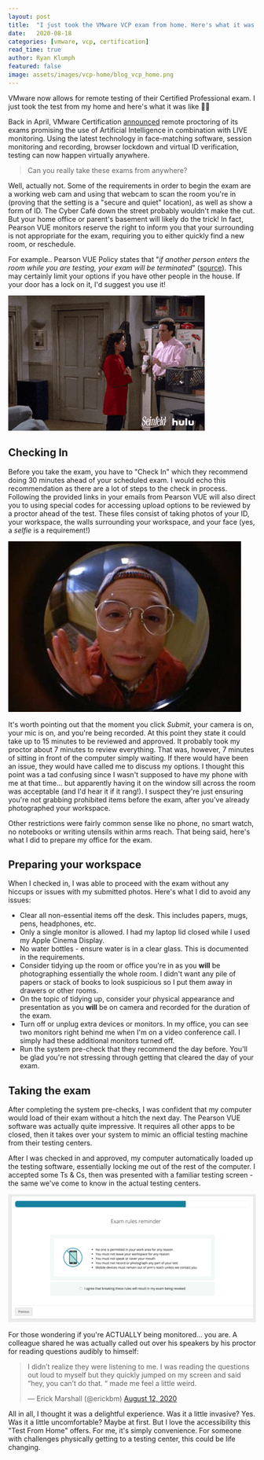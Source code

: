 ```yaml
---
layout: post
title:  "I just took the VMware VCP exam from home. Here's what it was like."
date:   2020-08-18
categories: [vmware, vcp, certification]
read_time: true
author: Ryan Klumph
featured: false
image: assets/images/vcp-home/blog_vcp_home.png
---
```

VMware now allows for remote testing of their Certified Professional exam. I just took the test from my home and here's what it was like 👨‍💻

Back in April, VMware Certification [announced](https://blogs.vmware.com/education/2020/04/16/remote-exam-testing-is-here/) remote proctoring of its exams promising the use of Artificial Intelligence in combination with LIVE monitoring. Using the latest technology in face-matching software, session monitoring and recording, browser lockdown and virtual ID verification, testing can now happen virtually anywhere.

> Can you really take these exams from anywhere?

Well, actually not. Some of the requirements in order to begin the exam are a working web cam and using that webcam to scan the room you're in (proving that the setting is a "secure and quiet" location), as well as show a form of ID. The Cyber Café down the street probably wouldn't make the cut. But your home office or parent's basement will likely do the trick! In fact, Pearson VUE monitors reserve the right to inform you that your surrounding is not appropriate for the exam, requiring you to either quickly find a new room, or reschedule.

For example.. Pearson VUE Policy states that "*if another person enters the room while you are testing, your exam will be terminated*" ([source](https://home.pearsonvue.com/vmware/onvue#additional-information)). This may certainly limit your options if you have other people in the house. If your door has a lock on it, I'd suggest you use it!

![](/assets/images/vcp-home/kramer.gif)

## Checking In

Before you take the exam, you have to "Check In" which they recommend doing 30 minutes ahead of your scheduled exam. I would echo this recommendation as there are a lot of steps to the check in process. Following the provided links in your emails from Pearson VUE will also direct you to using special codes for accessing upload options to be reviewed by a proctor ahead of the test. These files consist of taking photos of your ID, your workspace, the walls surrounding your workspace, and your face (yes, a *selfie* is a requirement!)

![](/assets/images/vcp-home/gc_avatar.jpeg)

It's worth pointing out that the moment you click *Submit*, your camera is on, your mic is on, and you're being recorded. At this point they state it could take up to 15 minutes to be reviewed and approved. It probably took my proctor about 7 minutes to review everything. That was, however, 7 minutes of sitting in front of the computer simply waiting. If there would have been an issue, they would have called me to discuss my options. I thought this point was a tad confusing since I wasn't supposed to have my phone with me at that time... but apparently having it on the window sill across the room was acceptable (and I'd hear it if it rang!). I suspect they're just ensuring you're not grabbing prohibited items before the exam, after you've already photographed your workspace.

Other restrictions were fairly common sense like no phone, no smart watch, no notebooks or writing utensils within arms reach. That being said, here's what I did to prepare my office for the exam.

## Preparing your workspace
When I checked in, I was able to proceed with the exam without any hiccups or issues with my submitted photos. Here's what I did to avoid any issues:
- Clear all non-essential items off the desk. This includes papers, mugs, pens, headphones, etc.
- Only a single monitor is allowed. I had my laptop lid closed while I used my Apple Cinema Display.
- No water bottles - ensure water is in a clear glass. This is documented in the requirements.
- Consider tidying up the room or office you're in as you **will** be photographing essentially the whole room. I didn't want any pile of papers or stack of books to look suspicious so I put them away in drawers or other rooms.
- On the topic of tidying up, consider your physical appearance and presentation as you **will** be on camera and recorded for the duration of the exam.
- Turn off or unplug extra devices or monitors. In my office, you can see two monitors right behind me when I'm on a video conference call. I simply had these additional monitors turned off.
- Run the system pre-check that they recommend the day before. You'll be glad you're not stressing through getting that cleared the day of your exam.

## Taking the exam
After completing the system pre-checks, I was confident that my computer would load of their exam without a hitch the next day. The Pearson VUE software was actually quite impressive. It requires all other apps to be closed, then it takes over your system to mimic an official testing machine from their testing centers.

After I was checked in and approved, my computer automatically loaded up the testing software, essentially locking me out of the rest of the computer. I accepted some Ts & Cs, then was presented with a familiar testing screen - the same we've come to know in the actual testing centers.

![](/assets/images/vcp-home/exam-reminders.png)

For those wondering if you're ACTUALLY being monitored... you are. A colleague shared he was actually called out over his speakers by his proctor for reading questions audibly to himself:
<blockquote class="twitter-tweet"><p lang="en" dir="ltr">I didn’t realize they were listening to me. I was reading the questions out loud to myself but they quickly jumped on my screen and said “hey, you can’t do that. “ made me feel a little weird.</p>&mdash; Erick Marshall (@erickbm) <a href="https://twitter.com/erickbm/status/1293376856545284096?ref_src=twsrc%5Etfw">August 12, 2020</a></blockquote> <script async src="https://platform.twitter.com/widgets.js" charset="utf-8"></script>

All in all, I thought it was a delightful experience. Was it a little invasive? Yes. Was it a little uncomfortable? Maybe at first. But I love the accessibility this "Test From Home" offers. For me, it's simply convenience. For someone with challenges physically getting to a testing center, this could be life changing.

